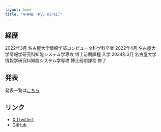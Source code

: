 ```yaml
---
layout: home
title: "平井龍 (Ryu Hirai)"
---
```


## 経歴
2022年3月 名古屋大学情報学部コンピュータ科学科卒業
2022年4月 名古屋大学情報学研究科知能システム学専攻 博士前期課程 入学
2024年3月 名古屋大学情報学研究科知能システム学専攻 博士前期課程 修了


## 発表
発表一覧は[こちら](./publications.html)

## リンク
- [X (Twitter)](https://twitter.com/i/user/1766787944369754112)
- [GitHub](https://github.com/RyuHirame)